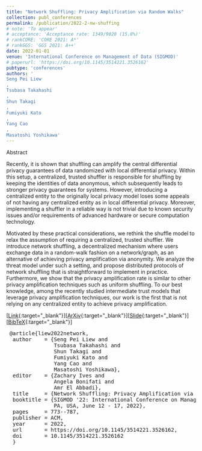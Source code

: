 ```yaml
---
title: "Network Shuffling: Privacy Amplification via Random Walks"
collection: publ_conferences
permalink: /publication/2022-2-nw-shuffing
# note: 'To appear'
# acceptance: 'Acceptance rate: 1349/9020 (15.0%)'
# rankCORE: 'CORE 2021: A*'
# rankGGS: 'GGS 2021: A++'
date: 2022-01-01
venue: 'International Conference on Management of Data (SIGMOD)'
# paperurl: 'https://doi.org/10.1145/3514221.3526162'
pubtype: 'conferences'
authors: ' 
Seng Pei Liew
,
Tsubasa Takahashi
,
Shun Takagi
,
Fumiyuki Kato
,
Yang Cao
,
Masatoshi Yoshikawa'
---
```

Abstract
 <br> 

Recently, it is shown that shuffling can amplify the central differential privacy guarantees of data randomized with local differential privacy. Within this setup, a centralized, trusted shuffler is responsible for shuffling by keeping the identities of data anonymous, which subsequently leads to stronger privacy guarantees for systems. However, introducing a centralized entity to the originally local privacy model loses some appeals of not having any centralized entity as in local differential privacy. Moreover, implementing a shuffler in a reliable way is not trivial due to known security issues and/or requirements of advanced hardware or secure computation technology.

Motivated by these practical considerations, we rethink the shuffle model to relax the assumption of requiring a centralized, trusted shuffler. We introduce network shuffling, a decentralized mechanism where users exchange data in a random-walk fashion on a network/graph, as an alternative of achieving privacy amplification via anonymity. We analyze the threat model under such a setting, and propose distributed protocols of network shuffling that is straightforward to implement in practice. Furthermore, we show that the privacy amplification rate is similar to other privacy amplification techniques such as uniform shuffling. To our best knowledge, among the recently studied intermediate trust models that leverage privacy amplification techniques, our work is the first that is not relying on any centralized entity to achieve privacy amplification.
 <br> 

 [[Link](https://doi.org/10.1145/3514221.3526162){:target="_blank"}][[ArXiv](https://arxiv.org/abs/2204.03919){:target="_blank"}][[Slide](/files/slides_sigmod2022.pdf){:target="_blank"}][[BibTeX](/files/bibtex/liew2022network.bib){:target="_blank"}]

<pre> @article{liew2022network,
  author    = {Seng Pei Liew and
               Tsubasa Takahashi and
               Shun Takagi and
               Fumiyuki Kato and
               Yang Cao and
               Masatoshi Yoshikawa},
  editor    = {Zachary Ives and
               Angela Bonifati and
               Amr El Abbadi},
  title     = {Network Shuffling: Privacy Amplification via Random Walks},
  booktitle = {SIGMOD '22: International Conference on Management of Data, Philadelphia,
               PA, USA, June 12 - 17, 2022},
  pages     = 773--787,
  publisher = ACM,
  year      = 2022,
  url       = https://doi.org/10.1145/3514221.3526162,
  doi       = 10.1145/3514221.3526162
  }
</pre>